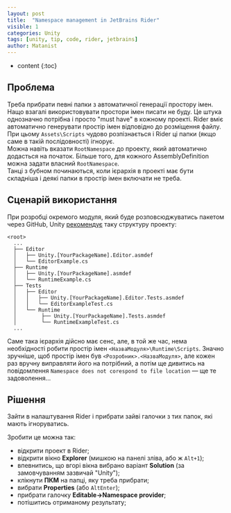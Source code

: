 ```yaml
---
layout: post
title:  "Namespace management in JetBrains Rider"
visible: 1
categories: Unity
tags: [unity, tip, code, rider, jetbrains]
author: Matanist
---
```


* content
{:toc}

## Проблема
Треба прибрати певні папки з автоматичної генерації простору імен.  
Нащо взагалі використовувати простори імен писати не буду. Це штука однозначно потрібна і просто "must have" в кожному проекті. Rider вміє автоматично генерувати простір імен відповідно до розміщення файлу. При цьому ```Assets\Scripts``` чудово розпізнається і Rider ці папки (якщо саме в такій послідовності) ігнорує.  
Можна навіть вказати ```RootNamespace``` до проекту, який автоматично додасться на початок. Більше того, для кожного AssemblyDefinition можна задати власний ```RootNamespace```.  
Танці з бубном починаються, коли ієрархія в проекті має бути складніша і деякі папки в простір імен включати не треба.





## Сценарій використання
При розробці окремого модуля, який буде розповсюджуватись пакетом через GitHub, Unity [рекомендує](https://docs.unity3d.com/Manual/cus-layout.html "Unity docs") таку структуру проекту:
```
<root>
  ...
  ├── Editor
  │   ├── Unity.[YourPackageName].Editor.asmdef
  │   └── EditorExample.cs
  ├── Runtime
  │   ├── Unity.[YourPackageName].asmdef
  │   └── RuntimeExample.cs
  ├── Tests
  │   ├── Editor
  │   │   ├── Unity.[YourPackageName].Editor.Tests.asmdef
  │   │   └── EditorExampleTest.cs
  │   └── Runtime
  │        ├── Unity.[YourPackageName].Tests.asmdef
  │        └── RuntimeExampleTest.cs
  ...
```
Саме така ієрархія дійсно має сенс, але, в той же час, нема необхідності робити простір імен ```<НазваМодуля>\Runtime\Scripts```. Значно зручніше, щоб простір імен був ```<Розробник>.<НазваМодуля>```, але кожен раз вручну виправляти його на потрібний, а потім ще дивитись на повідомлення ```Namespace does not corespond to file location``` — ще те задоволення...

## Рішення
Зайти в налаштування Rider і прибрати зайві галочки з тих папок, які мають ігноруватись.  
  
Зробити це можна так:  
- відкрити проект в Rider;  
- відкрити вікно **Explorer** (мишкою на панелі зліва, або ж ```Alt+1```);  
- впевнитись, що вгорі вікна вибрано варіант **Solution** (за замовчуванням зазвичай "Unity");  
- клікнути **ПКМ** на папці, яку треба прибрати;  
- вибрати **Properties** (або ```AltEnter```);  
- прибрати галочку **Editable->Namespace provider**;  
- потішитись отриманому результату;  
